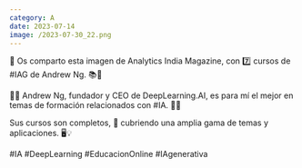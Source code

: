 ```yaml
--- 
category: A 
date: 2023-07-14 
image: /2023-07-30_22.png 
--- 
```


📢 Os comparto esta imagen de Analytics India Magazine, con 7️⃣ cursos de #IAG de Andrew Ng. 📚🧠

👨‍🏫 Andrew Ng, fundador y CEO de DeepLearning.AI, es para mí el mejor en temas de formación relacionados con #IA. 🚀👏

Sus cursos son completos, 🎯 cubriendo una amplia gama de temas y aplicaciones. 🖥️💡

#IA #DeepLearning #EducacionOnline #IAgenerativa